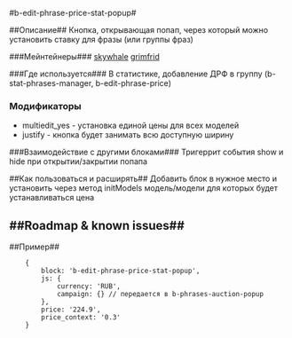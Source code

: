#b-edit-phrase-price-stat-popup#

##Описание##
Кнопка, открывающая попап, через который можно установить ставку для фразы (или группы фраз)

###Мейнтейнеры###
[skywhale](https://staff.yandex-team.ru/skywhale )
[grimfrid](https://staff.yandex-team.ru/grimfrid )

###Где используется###
В статистике, добавление ДРФ в группу (b-stat-phrases-manager, b-edit-phrase-price)

### Модификаторы ###
- multiedit_yes - установка единой цены для всех моделей
- justify - кнопка будет занимать всю доступную ширину

###Взаимодействие с другими блоками###
Тригеррит события show и hide при открытии/закрытии попапа

##Как пользоваться и расширять##
Добавить блок в нужное место и установить через метод initModels модель/модели для которых будет
устанавливаться цена

##Roadmap & known issues##
-

##Пример##

```
    {
        block: 'b-edit-phrase-price-stat-popup',
        js: {
            currency: 'RUB',
            campaign: {} // передается в b-phrases-auction-popup
        },
        price: '224.9',
        price_context: '0.3'
    }

```
